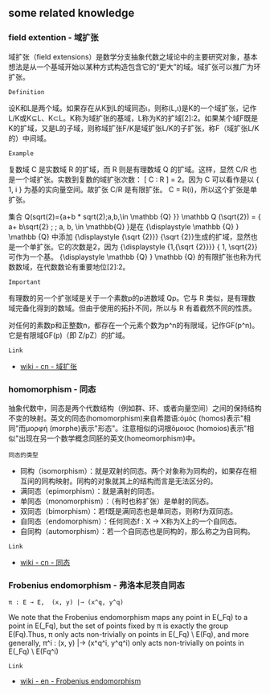 ## some related knowledge

### field extention - 域扩张

域扩张（field extensions）是数学分支抽象代数之域论中的主要研究对象，基本想法是从一个基域开始以某种方式构造包含它的“更大”的域。域扩张可以推广为环扩张。

`Definition`

设K和L是两个域。如果存在从K到L的域同态ι，则称(L,ι)是K的一个域扩张，记作L/K或K⊆L、K⊂L。K称为域扩张的基域，L称为K的扩域[2]:2。如果某个域F既是K的扩域，又是L的子域，则称域扩张F/K是域扩张L/K的子扩张，称F（域扩张L/K的）中间域。

`Example`

复数域 C 是实数域 R 的扩域，而 R 则是有理数域 Q 的扩域。这样，显然 C/R 也是一个域扩张。实数到复数的域扩张次数： [ C : R ] = 2。因为 C 可以看作是以 { 1, i } 为基的实向量空间。故扩张 C/R 是有限扩张。 C = R(i)，所以这个扩张是单扩张。

集合 Q(sqrt(2)={a+b * sqrt(2);a,b,\in \mathbb {Q} \}} \mathbb Q (\sqrt{2}) = \{ a+ b\sqrt{2} ; \; a, b, \in \mathbb{Q} \}是在 {\displaystyle \mathbb {Q} } \mathbb {Q} 中添加 {\displaystyle {\sqrt {2}}} {\sqrt {2}}生成的扩域，显然也是一个单扩张。它的次数是2，因为 {\displaystyle \{1,{\sqrt {2}}\}} \{ 1, \sqrt{2}\}可作为一个基。 {\displaystyle \mathbb {Q} } \mathbb {Q} 的有限扩张也称为代数数域，在代数数论有重要地位[2]:2。

`Important`

有理数的另一个扩张域是关于一个素数p的p进数域 Qp。它与 R 类似，是有理数域完备化得到的数域。但由于使用的拓扑不同，所以与 R 有着截然不同的性质。

对任何的素数p和正整数n，都存在一个元素个数为p^n的有限域，记作GF(p^n)。它是有限域GF(p)（即 Z/pZ）的扩域。


`Link`

- [wiki - cn - 域扩张](https://zh.wikipedia.org/wiki/%E5%9F%9F%E6%89%A9%E5%BC%A0)



### homomorphism - 同态

抽象代数中，同态是两个代数结构（例如群、环、或者向量空间）之间的保持结构不变的映射。英文的同态(homomorphism)来自希腊语:ὁμός (homos)表示"相同"而μορφή (morphe)表示"形态"。注意相似的词根ὅμοιος (homoios)表示"相似"出现在另一个数学概念同胚的英文(homeomorphism)中。

`同态的类型`

- 同构（isomorphism）：就是双射的同态。两个对象称为同构的，如果存在相互间的同构映射。同构的对象就其上的结构而言是无法区分的。
- 满同态（epimorphism）：就是满射的同态。
- 单同态（monomorphism）：（有时也称扩张）是单射的同态。
- 双同态（bimorphism）：若f既是满同态也是单同态，则称f为双同态。
- 自同态（endomorphism）：任何同态f : X → X称为X上的一个自同态。
- 自同构（automorphism）：若一个自同态也是同构的，那么称之为自同构。

`Link`

- [wiki - cn - 同态](https://zh.wikipedia.org/wiki/%E5%90%8C%E6%80%81)


### Frobenius endomorphism - 弗洛本尼茨自同态

    π : E → E,  (x, y) |→ (x^q, y^q)

We note that the Frobenius endomorphism maps any point in E(_Fq) to a point in
E(_Fq), but the set of points fixed by π is exactly the group E(Fq).Thus, π only
acts non-trivially on points in E(_Fq) \ E(Fq), and more generally, π^i : (x, y) |→
(x^q^i, y^q^i) only acts non-trivially on points in E(_Fq) \ E(Fq^i)

`Link`

- [wiki - en - Frobenius endomorphism](https://en.wikipedia.org/wiki/Frobenius_endomorphism)

